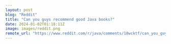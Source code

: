 ```yaml
---
layout: post
blog: "Reddit"
title: "Can you guys recommend good Java books?"
date: 2024-01-02T01:18:11Z
image: images/reddit.png
remote_url: "https://www.reddit.com/r/java/comments/18wcktf/can_you_guys_recommend_good_java_books/"
---
```

